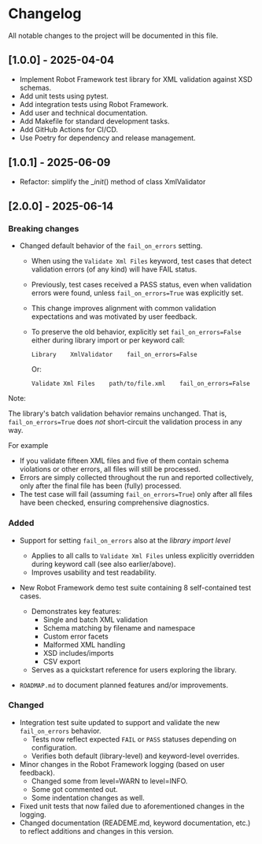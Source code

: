 # Changelog

All notable changes to the project will be documented in this file.

## [1.0.0] - 2025-04-04
- Implement Robot Framework test library for XML validation against XSD schemas.
- Add unit tests using pytest.
- Add integration tests using Robot Framework.
- Add user and technical documentation.
- Add Makefile for standard development tasks.
- Add GitHub Actions for CI/CD.
- Use Poetry for dependency and release management.

## [1.0.1] - 2025-06-09
- Refactor: simplify the __init_() method of class XmlValidator

## [2.0.0] - 2025-06-14

### Breaking changes

- Changed default behavior of the `fail_on_errors` setting.
  - When using the `Validate Xml Files` keyword, test cases that detect validation errors (of any kind) will have FAIL status.
  - Previously, test cases received a PASS status, even when validation errors were found, unless `fail_on_errors=True` was explicitly set.
  - This change improves alignment with common validation expectations and was motivated by user feedback.
  - To preserve the old behavior, explicitly set `fail_on_errors=False` either during library import or per keyword call:
  
    ```robot
    Library    XmlValidator    fail_on_errors=False
    ```

    Or:

    ```robot
    Validate Xml Files    path/to/file.xml    fail_on_errors=False
    ```

Note:

The library's batch validation behavior remains unchanged. That is, `fail_on_errors=True` does *not* short-circuit the validation process in any way.

For example
- If you validate fifteen XML files and five of them contain schema violations or other errors, all files will still be processed.
- Errors are simply collected throughout the run and reported collectively, only after the final file has been (fully) processed.
- The test case will fail (assuming `fail_on_errors=True`) only after all files have been checked, ensuring comprehensive diagnostics.

### Added

- Support for setting `fail_on_errors` also at the *library import level*
  - Applies to all calls to `Validate Xml Files` unless explicitly overridden during keyword call (see also earlier/above).
  - Improves usability and test readability.

- New Robot Framework demo test suite containing 8 self-contained test cases.
  - Demonstrates key features:
    - Single and batch XML validation
    - Schema matching by filename and namespace
    - Custom error facets
    - Malformed XML handling
    - XSD includes/imports
    - CSV export
  - Serves as a quickstart reference for users exploring the library.

- `ROADMAP.md` to document planned features and/or improvements.

### Changed

- Integration test suite updated to support and validate the new `fail_on_errors` behavior.
  - Tests now reflect expected `FAIL` or `PASS` statuses depending on configuration.
  - Verifies both default (library-level) and keyword-level overrides.
- Minor changes in the Robot Framework logging (based on user feedback).
  - Changed some from level=WARN to level=INFO.
  - Some got commented out.
  - Some indentation changes as well.
- Fixed unit tests that now failed due to aforementioned changes in the logging.
- Changed documentation (READEME.md, keyword documentation, etc.) to reflect additions and changes in this version.